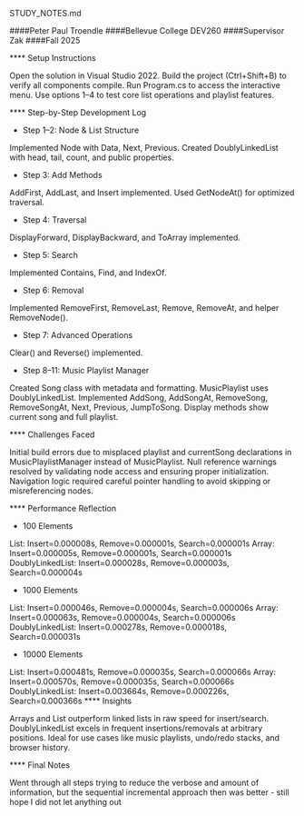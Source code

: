 STUDY_NOTES.md

####Peter Paul Troendle
####Bellevue College DEV260
####Supervisor Zak
####Fall 2025

**** Setup Instructions

Open the solution in Visual Studio 2022.
Build the project (Ctrl+Shift+B) to verify all components compile.
Run Program.cs to access the interactive menu.
Use options 1–4 to test core list operations and playlist features.


**** Step-by-Step Development Log
- Step 1–2: Node & List Structure

Implemented Node<T> with Data, Next, Previous.
Created DoublyLinkedList<T> with head, tail, count, and public properties.
- Step 3: Add Methods

AddFirst, AddLast, and Insert implemented.
Used GetNodeAt() for optimized traversal.
- Step 4: Traversal

DisplayForward, DisplayBackward, and ToArray implemented.
- Step 5: Search

Implemented Contains, Find, and IndexOf.
 - Step 6: Removal

Implemented RemoveFirst, RemoveLast, Remove, RemoveAt, and helper RemoveNode().
-  Step 7: Advanced Operations

Clear() and Reverse() implemented.
 - Step 8–11: Music Playlist Manager

Created Song class with metadata and formatting.
MusicPlaylist uses DoublyLinkedList<Song>.
Implemented AddSong, AddSongAt, RemoveSong, RemoveSongAt, Next, Previous, JumpToSong.
Display methods show current song and full playlist.


**** Challenges Faced

Initial build errors due to misplaced playlist and currentSong declarations in MusicPlaylistManager instead of MusicPlaylist.
Null reference warnings resolved by validating node access and ensuring proper initialization.
Navigation logic required careful pointer handling to avoid skipping or misreferencing nodes.


**** Performance Reflection
-  100 Elements

List: Insert=0.000008s, Remove=0.000001s, Search=0.000001s
Array: Insert=0.000005s, Remove=0.000001s, Search=0.000001s
DoublyLinkedList: Insert=0.000028s, Remove=0.000003s, Search=0.000004s
-  1000 Elements

List: Insert=0.000046s, Remove=0.000004s, Search=0.000006s
Array: Insert=0.000063s, Remove=0.000004s, Search=0.000006s
DoublyLinkedList: Insert=0.000278s, Remove=0.000018s, Search=0.000031s
-  10000 Elements

List: Insert=0.000481s, Remove=0.000035s, Search=0.000066s
Array: Insert=0.000570s, Remove=0.000035s, Search=0.000066s
DoublyLinkedList: Insert=0.003664s, Remove=0.000226s, Search=0.000366s
**** Insights

Arrays and List outperform linked lists in raw speed for insert/search.
DoublyLinkedList excels in frequent insertions/removals at arbitrary positions.
Ideal for use cases like music playlists, undo/redo stacks, and browser history.


**** Final Notes

Went through all steps trying to reduce the verbose and amount of information, but the sequential incremental approach then was better - still hope I did not let anything out
